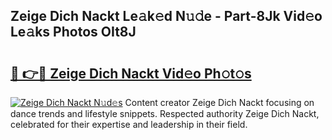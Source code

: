 ## Zeige Dich Nackt Le𝚊k𝚎d N𝚞𝚍e - Part-8Jk Vid𝚎o Le𝚊ks Photos OIt8J

# <h2><a href="http://fb2kvn.evod.top/?m=Zeige+Dich+Nackt">🔗 👉🔴 Zeige Dich Nackt Vid𝚎o Ph𝚘t𝚘s</a></h2>

[![Zeige Dich Nackt N𝚞d𝚎s](https://i.imgur.com/8V9OHl7.gif)](http://fb2kvn.evod.top/?m=Zeige+Dich+Nackt)
Content creator Zeige Dich Nackt focusing on dance trends and lifestyle snippets. Respected authority Zeige Dich Nackt, celebrated for their expertise and leadership in their field. 
